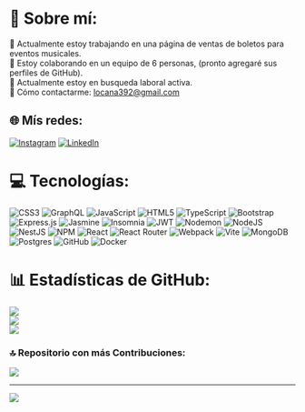 # 💫 Sobre mí:
🔭 Actualmente estoy trabajando en una página de ventas de boletos para eventos musicales.<br>👯 Estoy colaborando en un equipo de 6 personas, (pronto agregaré sus perfiles de GitHub).<br>🌱 Actualmente estoy en busqueda laboral activa.<br>💬 Cómo contactarme: locana392@gmail.com<br>


## 🌐 Mís redes:
[![Instagram](https://img.shields.io/badge/Instagram-%23E4405F.svg?logo=Instagram&logoColor=white)](https://instagram.com/luccas.niccolas) [![LinkedIn](https://img.shields.io/badge/LinkedIn-%230077B5.svg?logo=linkedin&logoColor=white)](https://linkedin.com/in/lucas-ocaña) 

# 💻 Tecnologías:
![CSS3](https://img.shields.io/badge/css3-%231572B6.svg?style=for-the-badge&logo=css3&logoColor=white) ![GraphQL](https://img.shields.io/badge/-GraphQL-E10098?style=for-the-badge&logo=graphql&logoColor=white) ![JavaScript](https://img.shields.io/badge/javascript-%23323330.svg?style=for-the-badge&logo=javascript&logoColor=%23F7DF1E) ![HTML5](https://img.shields.io/badge/html5-%23E34F26.svg?style=for-the-badge&logo=html5&logoColor=white) ![TypeScript](https://img.shields.io/badge/typescript-%23007ACC.svg?style=for-the-badge&logo=typescript&logoColor=white) ![Bootstrap](https://img.shields.io/badge/bootstrap-%238511FA.svg?style=for-the-badge&logo=bootstrap&logoColor=white) ![Express.js](https://img.shields.io/badge/express.js-%23404d59.svg?style=for-the-badge&logo=express&logoColor=%2361DAFB) ![Jasmine](https://img.shields.io/badge/jasmine-%238A4182.svg?style=for-the-badge&logo=jasmine&logoColor=white) ![Insomnia](https://img.shields.io/badge/Insomnia-black?style=for-the-badge&logo=insomnia&logoColor=5849BE) ![JWT](https://img.shields.io/badge/JWT-black?style=for-the-badge&logo=JSON%20web%20tokens) ![Nodemon](https://img.shields.io/badge/NODEMON-%23323330.svg?style=for-the-badge&logo=nodemon&logoColor=%BBDEAD) ![NodeJS](https://img.shields.io/badge/node.js-6DA55F?style=for-the-badge&logo=node.js&logoColor=white) ![NestJS](https://img.shields.io/badge/nestjs-%23E0234E.svg?style=for-the-badge&logo=nestjs&logoColor=white) ![NPM](https://img.shields.io/badge/NPM-%23CB3837.svg?style=for-the-badge&logo=npm&logoColor=white) ![React](https://img.shields.io/badge/react-%2320232a.svg?style=for-the-badge&logo=react&logoColor=%2361DAFB) ![React Router](https://img.shields.io/badge/React_Router-CA4245?style=for-the-badge&logo=react-router&logoColor=white) ![Webpack](https://img.shields.io/badge/webpack-%238DD6F9.svg?style=for-the-badge&logo=webpack&logoColor=black) ![Vite](https://img.shields.io/badge/vite-%23646CFF.svg?style=for-the-badge&logo=vite&logoColor=white) ![MongoDB](https://img.shields.io/badge/MongoDB-%234ea94b.svg?style=for-the-badge&logo=mongodb&logoColor=white) ![Postgres](https://img.shields.io/badge/postgres-%23316192.svg?style=for-the-badge&logo=postgresql&logoColor=white) ![GitHub](https://img.shields.io/badge/github-%23121011.svg?style=for-the-badge&logo=github&logoColor=white) ![Docker](https://img.shields.io/badge/docker-%230db7ed.svg?style=for-the-badge&logo=docker&logoColor=white)

# 📊 Estadísticas de GitHub:
![](https://github-readme-stats.vercel.app/api?username=LucasNicolasOcana&theme=dark&hide_border=false&include_all_commits=false&count_private=false)<br/>
![](https://github-readme-streak-stats.herokuapp.com/?user=LucasNicolasOcana&theme=dark&hide_border=false)<br/>
![](https://github-readme-stats.vercel.app/api/top-langs/?username=LucasNicolasOcana&theme=dark&hide_border=false&include_all_commits=false&count_private=false&layout=compact)

### 🔝 Repositorio con más Contribuciones:
![](https://github-contributor-stats.vercel.app/api?username=LucasNicolasOcana&limit=5&theme=algolia&combine_all_yearly_contributions=true)

---
[![](https://visitcount.itsvg.in/api?id=LucasNicolasOcana&icon=0&color=0)](https://visitcount.itsvg.in)
